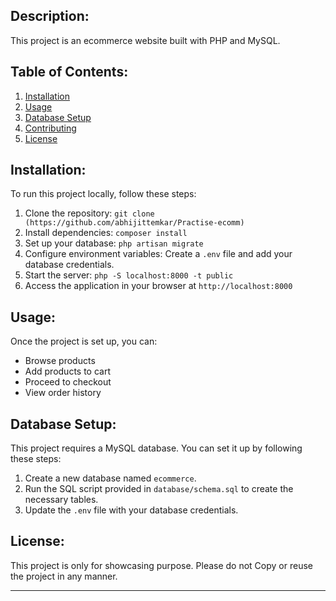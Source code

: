 

## Description:
This project is an ecommerce website built with PHP and MySQL.

## Table of Contents:
1. [Installation](#installation)
2. [Usage](#usage)
3. [Database Setup](#database-setup)
4. [Contributing](#contributing)
5. [License](#license)

## Installation:
To run this project locally, follow these steps:
1. Clone the repository: `git clone (https://github.com/abhijittemkar/Practise-ecomm)`
2. Install dependencies: `composer install`
3. Set up your database: `php artisan migrate`
4. Configure environment variables: Create a `.env` file and add your database credentials.
5. Start the server: `php -S localhost:8000 -t public`
6. Access the application in your browser at `http://localhost:8000`

## Usage:
Once the project is set up, you can:
- Browse products
- Add products to cart
- Proceed to checkout
- View order history

## Database Setup:
This project requires a MySQL database. You can set it up by following these steps:
1. Create a new database named `ecommerce`.
2. Run the SQL script provided in `database/schema.sql` to create the necessary tables.
3. Update the `.env` file with your database credentials.


## License:
This project is only for showcasing purpose. Please do not Copy or reuse the project in any manner.
****
